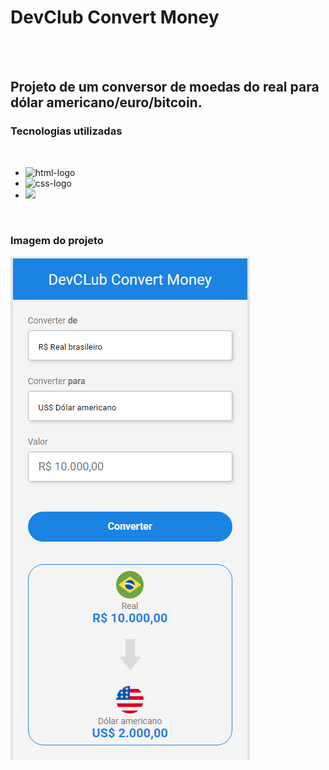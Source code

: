 <h1>DevClub Convert Money</h1>
<br>
<br>
<h2>Projeto de um conversor de moedas do real para dólar americano/euro/bitcoin.</h2>

<h3>Tecnologias utilizadas</h3>
<br>
  <ul>
  <li><img src="https://img.shields.io/badge/HTML5-E34F26?style=for-the-badge&logo=html5&logoColor=white" alt="html-logo"/></li>
  <li><img src="https://img.shields.io/badge/CSS3-1572B6?style=for-the-badge&logo=css3&logoColor=white" alt="css-logo"/></li>
  <li><img src="https://img.shields.io/badge/JavaScript-F7DF1E?style=for-the-badge&logo=javascript&logoColor=black"/></li>
  </ul>
<br>
<h3>Imagem do projeto</h3>
<img src="https://github.com/paulllomatheus/Projeto-DevClub-Convert-Money/blob/master/assets/convert-money.png?raw=true" alt="convert-money"/>

